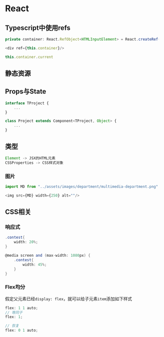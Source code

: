 # React

## Typescript中使用refs

```ts
private container: React.RefObject<HTMLInputElement> = React.createRef()

<div ref={this.container}/>

this.container.current
```

## 静态资源

## Props与State

```ts
interface TProject {
    ...
}

class Project extends Component<TProject, Object> {
    ...
}
```

## 类型

```ts
Element -> JSX的HTML元素
CSSProperties -> CSS样式对象
```
### 图片

```ts
import MD from "../assets/images/department/multimedia-department.png"

<img src={MD} width={250} alt=""/>
```

## CSS相关

### 响应式

```cs
.contest{
    width: 20%;
}

@media screen and (max-width: 1080px) {
    .contest{
        width: 45%;
    }
}
```

### Flex均分

假定父元素已经`display: flex`，就可以给子元素`item`添加如下样式

```cs
flex: 1 1 auto;
// 等同于
flex: 1;
```

```cs
// 恢复
flex: 0 1 auto;
```